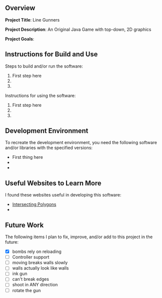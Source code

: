 ## Overview

**Project Title**: Line Gunners

**Project Description**: An Original Java Game with top-down, 2D graphics

**Project Goals**:

## Instructions for Build and Use

Steps to build and/or run the software:

1. First step here
2.
3.

Instructions for using the software:

1. First step here
2.
3.

## Development Environment

To recreate the development environment, you need the following software and/or libraries with the specified versions:

* First thing here
*
*

## Useful Websites to Learn More

I found these websites useful in developing this software:

* [Intersecting Polygons](https://stackoverflow.com/questions/753140/how-do-i-determine-if-two-convex-polygons-intersect#:~:text=To%20be%20able%20to%20decide,polygons%20forms%20such%20a%20line)
*

## Future Work

The following items I plan to fix, improve, and/or add to this project in the future:

* [x] bombs rely on reloading
* [ ] Controller support
* [ ] moving breaks walls slowly
* [ ] walls actually look like walls
* [ ] ink gun
* [ ] can't break edges
* [ ] shoot in ANY direction
* [ ] rotate the gun
